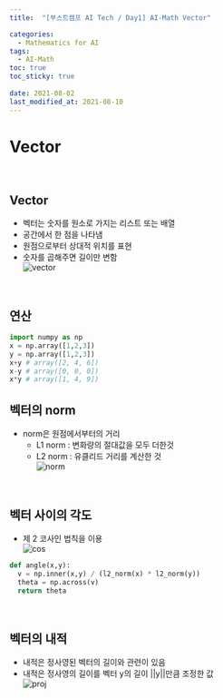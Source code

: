 ```yaml
---
title:  "[부스트캠프 AI Tech / Day1] AI-Math Vector"

categories:
  - Mathematics for AI
tags:
  - AI-Math
toc: true
toc_sticky: true
 
date: 2021-08-02
last_modified_at: 2021-08-10
---
```


# Vector  
<br>

## Vector  
* 벡터는 숫자를 원소로 가지는 리스트 또는 배열  
* 공간에서 한 점을 나타냄  
* 원점으로부터 상대적 위치를 표현  
* 숫자를 곱해주면 길이만 변함  
![vector](/images/2021-08-10-11-56-45.png)
<br>

## 연산  
```python
import numpy as np
x = np.array([1,2,3])
y = np.array([1,2,3])
x+y # array([2, 4, 6])
x-y # array([0, 0, 0])
x*y # array([1, 4, 9])
```  
## 벡터의 norm  
* norm은 원점에서부터의 거리  
  * L1 norm : 변화량의 절대값을 모두 더한것  
  * L2 norm : 유클리드 거리를 계산한 것  
![norm](/images/2021-08-10-13-02-35.png)  
<br>

## 벡터 사이의 각도  
* 제 2 코사인 법칙을 이용  
![cos](/images/2021-08-10-13-06-27.png)  
```python
def angle(x,y):
  v = np.inner(x,y) / (l2_norm(x) * l2_norm(y))
  theta = np.across(v)
  return theta
```  
<br>

## 벡터의 내적  
* 내적은 정사영된 벡터의 길이와 관련이 있음  
* 내적은 정사영의 길이를 벡터 y의 길이 ||y||만큼 조정한 값  
![proj](/images/2021-08-10-13-11-14.png)